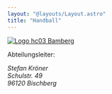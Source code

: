 ```yaml
---
layout: "@layouts/Layout.astro"
title: "Handball"
---
```


[![Logo hc03 Bamberg](/HC-logo1.jpg)](https://www.hc03-bamberg.de/)

Abteilungsleiter:

<address>
Stefan Kröner<br />
Schulstr. 49<br />
96120 Bischberg
</address>
